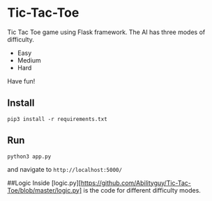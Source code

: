 # Tic-Tac-Toe
Tic Tac Toe game using Flask framework. The AI has three modes of difficulty.
* Easy
* Medium
* Hard

Have fun!

##  Install
```
pip3 install -r requirements.txt
```
## Run
```
python3 app.py
```
and navigate to `http://localhost:5000/`

##Logic
Inside [logic.py][https://github.com/Abilityguy/Tic-Tac-Toe/blob/master/logic.py] is the code for different difficulty modes.

